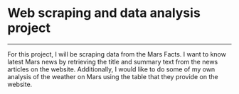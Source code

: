 # Web scraping and data analysis project
---
For this project, I will be scraping data from the Mars Facts. I want to know latest Mars news by retrieving the title and summary text from the news articles on the website. Additionally, I would like to do some of my own analysis of the weather on Mars using the table that they provide on the website. 